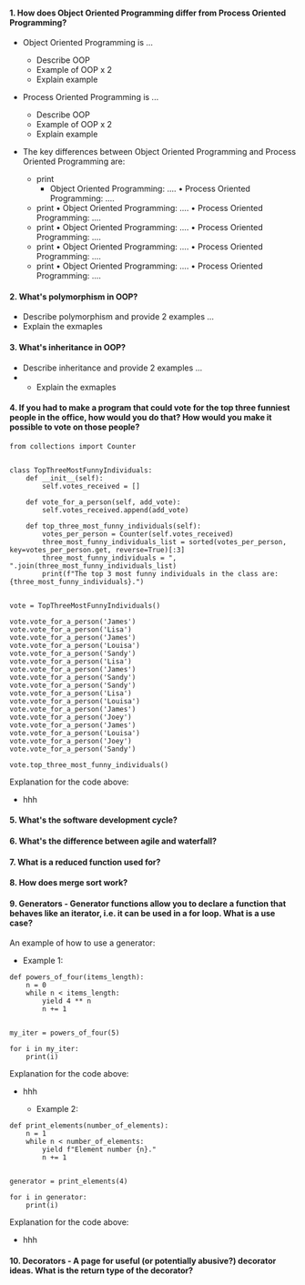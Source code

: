#### 1. How does Object Oriented Programming differ from Process Oriented Programming?

- Object Oriented Programming is ...
   - Describe OOP
   - Example of OOP x 2
   - Explain example 
- Process Oriented Programming is ...
   - Describe OOP
   - Example of OOP x 2
   - Explain example 

- The key differences between Object Oriented Programming and Process Oriented Programming are:
   - print
      - Object Oriented Programming: ....
      • Process Oriented Programming: ....
   - print
      • Object Oriented Programming: ....
      • Process Oriented Programming: ....
   - print
      • Object Oriented Programming: ....
      • Process Oriented Programming: ....
   - print
      • Object Oriented Programming: ....
      • Process Oriented Programming: ....
   - print
      • Object Oriented Programming: ....
      • Process Oriented Programming: ....

#### 2. What's polymorphism in OOP?
- Describe polymorphism and provide 2 examples ...
- Explain the exmaples


#### 3. What's inheritance in OOP?
- Describe inheritance and provide 2 examples ...
- - Explain the exmaples

#### 4. If you had to make a program that could vote for the top three funniest people in the office, how would you do that? How would you make it possible to vote on those people?
```commandline
from collections import Counter


class TopThreeMostFunnyIndividuals:
    def __init__(self):
        self.votes_received = []

    def vote_for_a_person(self, add_vote):
        self.votes_received.append(add_vote)

    def top_three_most_funny_individuals(self):
        votes_per_person = Counter(self.votes_received)
        three_most_funny_individuals_list = sorted(votes_per_person, key=votes_per_person.get, reverse=True)[:3]
        three_most_funny_individuals = ", ".join(three_most_funny_individuals_list)
        print(f"The top 3 most funny individuals in the class are: {three_most_funny_individuals}.")


vote = TopThreeMostFunnyIndividuals()

vote.vote_for_a_person('James')
vote.vote_for_a_person('Lisa')
vote.vote_for_a_person('James')
vote.vote_for_a_person('Louisa')
vote.vote_for_a_person('Sandy')
vote.vote_for_a_person('Lisa')
vote.vote_for_a_person('James')
vote.vote_for_a_person('Sandy')
vote.vote_for_a_person('Sandy')
vote.vote_for_a_person('Lisa')
vote.vote_for_a_person('Louisa')
vote.vote_for_a_person('James')
vote.vote_for_a_person('Joey')
vote.vote_for_a_person('James')
vote.vote_for_a_person('Louisa')
vote.vote_for_a_person('Joey')
vote.vote_for_a_person('Sandy')

vote.top_three_most_funny_individuals()
```

Explanation for the code above:
- hhh


#### 5. What's the software development cycle?


#### 6. What's the difference between agile and waterfall?


#### 7. What is a reduced function used for?


#### 8. How does merge sort work?


#### 9. Generators - Generator functions allow you to declare a function that behaves like an iterator, i.e. it can be used in a for loop. What is a use case?
An example of how to use a generator:
   - Example 1:
```commandline
def powers_of_four(items_length):
    n = 0
    while n < items_length:
        yield 4 ** n
        n += 1


my_iter = powers_of_four(5)

for i in my_iter:
    print(i)
```
Explanation for the code above:
- hhh

   - Example 2:
```commandline
def print_elements(number_of_elements):
    n = 1
    while n < number_of_elements:
        yield f"Element number {n}."
        n += 1


generator = print_elements(4)

for i in generator:
    print(i)

```

Explanation for the code above:
- hhh



#### 10. Decorators - A page for useful (or potentially abusive?) decorator ideas. What is the return type of the decorator?

